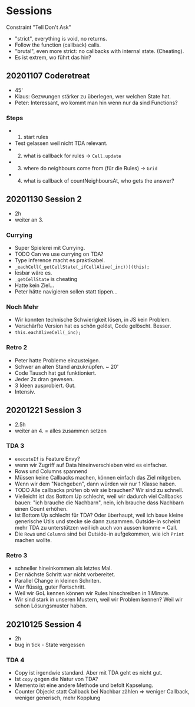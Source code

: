 ﻿# Sessions

Constraint "Tell Don't Ask"

* "strict", everything is void, no returns.
* Follow the function (callback) calls.
* "brutal", even more strict: no callbacks with internal state. (Cheating).
* Es ist extrem, wo führt das hin?

## 20201107 Coderetreat

* 45'
* Klaus: Gezwungen stärker zu überlegen, wer welchen State hat.
* Peter: Interessant, wo kommt man hin wenn nur da sind Functions?

### Steps

* 1. start rules
* Test gelassen weil nicht TDA relevant.
* 2. what is callback for rules -> `Cell.update`
* 3. where do neighbours come from (für die Rules) -> `Grid`
* 4. what is callback of countNeighboursAt, who gets the answer?

## 20201130 Session 2

* 2h
* weiter an 3.

### Currying

* Super Spielerei mit Currying.
* TODO Can we use currying on TDA?
* Type inference macht es praktikabel.
* `_eachCell(_getCellState(_ifCellAlive(_inc)))(this);`
* lesbar wäre es.
* `_getCellState` is cheating
* Hatte kein Ziel...
* Peter hätte navigieren sollen statt tippen...

### Noch Mehr

* Wir konnten technische Schwierigkeit lösen, in JS kein Problem.
* Verschärfte Version hat es schön gelöst, Code gelöscht. Besser.
* `this.eachAliveCell(_inc);`

### Retro 2

* Peter hatte Probleme einzusteigen.
* Schwer an alten Stand anzuknüpfen. ~ 20'
* Code Tausch hat gut funktioniert.
* Jeder 2x dran gewesen.
* 3 Ideen ausprobiert. Gut.
* Intensiv.

## 20201221 Session 3

* 2.5h
* weiter an 4. = alles zusammen setzen

### TDA 3

* `executeIf` is Feature Envy?
* wenn wir Zugriff auf Data hineinverschieben wird es einfacher.
* Rows und Columns spannend
* Müssen keine Callbacks machen, können einfach das Ziel mitgeben.
* Wenn wir dem "Nachgeben", dann würden wir nur 1 Klasse haben.
* TODO Alle callbacks prüfen ob wir sie brauchen? Wir sind zu schnell.
* Vielleicht ist das Bottom Up schlecht, weil wir dadurch viel Callbacks
  bauen: "ich brauche die Nachbarn", nein, ich brauche dass Nachbarn einen
  Count erhöhen.
* Ist Bottom Up schlecht für TDA? Oder überhaupt, weil ich baue kleine generische
  Utils und stecke sie dann zusammen. Outside-in scheint mehr TDA zu unterstützen
  weil ich auch von aussen komme = Call.
* Die `Row`s und `Column`s sind bei Outside-in aufgekommen, wie ich `Print` machen
  wollte.

### Retro 3

* schneller hineinkommen als letztes Mal.
* Der nächste Schritt war nicht vorbereitet.
* Parallel Change in kleinen Schriten.
* War flüssig, guter Fortschritt.
* Weil wir GoL kennen können wir Rules hinschreiben in 1 Minute.
* Wir sind stark in unseren Mustern, weil wir Problem kennen? Weil wir schon
  Lösungsmuster haben.

## 20210125 Session 4

* 2h
* bug in tick - State vergessen

### TDA 4

* Copy ist irgendwie standard. Aber mit TDA geht es nicht gut.
* Ist `copy` gegen die Natur von TDA?
* Memento ist eine andere Methode und befolt Kapselung.
* Counter Objeckt statt Callback bei Nachbar zählen => weniger Callback, weniger generisch, mehr Kopplung
